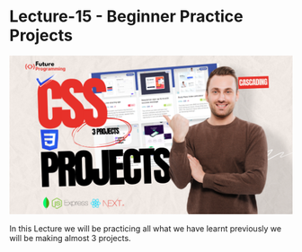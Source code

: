 # Lecture-15 - Beginner Practice Projects

![Practicing 3 Projects](/Assets/Lecture%20-15%20CSS%20Beginer%20Projects%20in%20One%20Video.png)

In this Lecture we will be practicing all what we have learnt previously
we will be making almost 3 projects.
